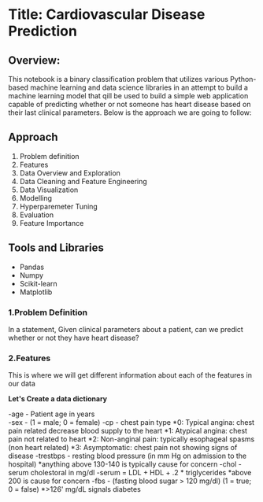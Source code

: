 # **Title:** Cardiovascular Disease Prediction

## **Overview:**
This notebook is a binary classification problem that utilizes various Python-based machine learning and data science libraries in an attempt to build a machine learning model that qill be used to build a simple web application capable of predicting whether or not someone has heart disease based on their last clinical parameters. Below is the approach we are going to follow:

## Approach
1. Problem definition
2. Features
3. Data Overview and Exploration
4. Data Cleaning and Feature Engineering
5. Data Visualization
6. Modelling
7. Hyperparemeter Tuning
8. Evaluation
9. Feature Importance

## Tools and Libraries
- Pandas
- Numpy
- Scikit-learn
- Matplotlib


### 1.Problem Definition
In a statement,
Given clinical parameters about a patient, can we predict whether or not they have heart disease?

### 2.Features
This is where we will get different information about each of the features in our data

**Let's Create a data dictionary**

-age - Patient age in years  <br/>
-sex - (1 = male; 0 = female)
-cp - chest pain type
   *0: Typical angina: chest pain related decrease blood supply to the heart
   *1: Atypical angina: chest pain not related to heart
   *2: Non-anginal pain: typically esophageal spasms (non heart related)
   *3: Asymptomatic: chest pain not showing signs of disease
-trestbps - resting blood pressure (in mm Hg on admission to the hospital) 
   *anything above 130-140 is typically cause for concern
-chol - serum cholestoral in mg/dl
-serum = LDL + HDL + .2 * triglycerides
   *above 200 is cause for concern
-fbs - (fasting blood sugar > 120 mg/dl) (1 = true; 0 = false)
   *>126' mg/dL signals diabetes

